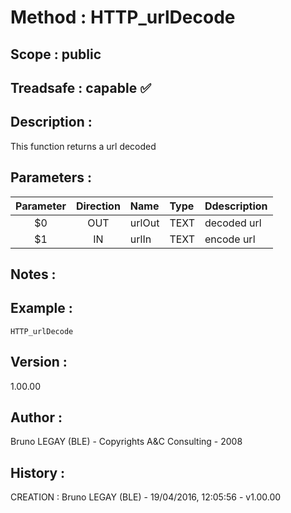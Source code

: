 ﻿# **Method :** HTTP_urlDecode## **Scope :** public## **Treadsafe :** capable ✅ ## **Description :** This function returns a url decoded## **Parameters :** | Parameter | Direction | Name | Type | Ddescription | |:----:|:----:|:----|:----|:----| | $0 | OUT | urlOut | TEXT | decoded url | | $1 | IN | urlIn | TEXT | encode url | ## **Notes :** ## **Example :** ```HTTP_urlDecode```## **Version :** 1.00.00## **Author :** Bruno LEGAY (BLE) - Copyrights A&C Consulting - 2008## **History :**  CREATION : Bruno LEGAY (BLE) - 19/04/2016, 12:05:56 - v1.00.00